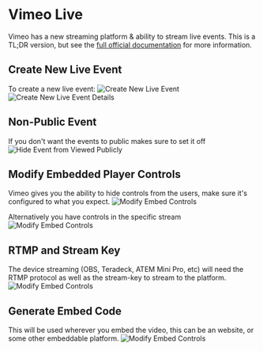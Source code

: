 # Vimeo Live
Vimeo has a new streaming platform & ability to stream live events. This is a TL;DR version, but see the [full official documentation](https://vimeo.zendesk.com/hc/en-us/articles/115012811168-Vimeo-Live-overview) for more information.

## Create New Live Event
To create a new live event:
![Create New Live Event](images/00_create-live-event.png)
![Create New Live Event Details](images/00_create-live-event-details.png)

## Non-Public Event
If you don't want the events to public makes sure to set it off
![Hide Event from Viewed Publicly](images/01_hide-event-from-vimeo.png)

## Modify Embedded Player Controls
Vimeo gives you the ability to hide controls from the users, make sure it's configured to what you expect.
![Modify Embed Controls](images/02_hide-controls-from-user.png)

Alternatively you have controls in the specific stream
![Modify Embed Controls](images/02_hide-controls-from-user-02.png)

## RTMP and Stream Key
The device streaming (OBS, Teradeck, ATEM Mini Pro, etc) will need the RTMP protocol as well as the stream-key to stream to the platform.
![Modify Embed Controls](images/04_fetch-stream-key-for-streamer.png)

## Generate Embed Code
This will be used wherever you embed the video, this can be an website, or some other embeddable platform.
![Modify Embed Controls](images/03_copy-embed-code.png)
